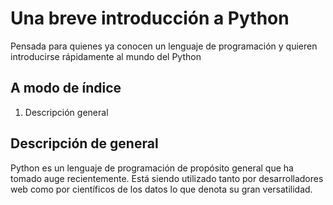 # Una breve introducción a Python

Pensada para quienes ya conocen un lenguaje de programación y quieren introducirse rápidamente al mundo del Python

## A modo de índice

1. Descripción general

## Descripción de general

Python es un lenguaje de programación de propósito general que ha tomado auge recientemente. Está siendo utilizado tanto por desarrolladores web como por científicos de los datos lo que denota su gran versatilidad.